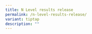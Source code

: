 ```yaml
---
title: N Level results release
permalink: /n-level-results-release/
variant: tiptap
description: ""
---
```

